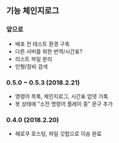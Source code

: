 ## 기능 체인지로그

### 앞으로
- 배포 전 테스트 환경 구축
- 다른 서버를 위한 번역/시간표?
- 리스트 파일 분리
- 인형/장비 검색

### 0.5.0 ~ 0.5.3 (2018.2.21)
- 명령어 목록, 체인지로그, 시간표 업뎃 기록
- 봇 상태에 "소전 명령어 플레이 중" 문구 추가

### 0.4.0 (2018.2.20)
- 헤로쿠 호스팅, 파일 깃헙으로 이송 완료
